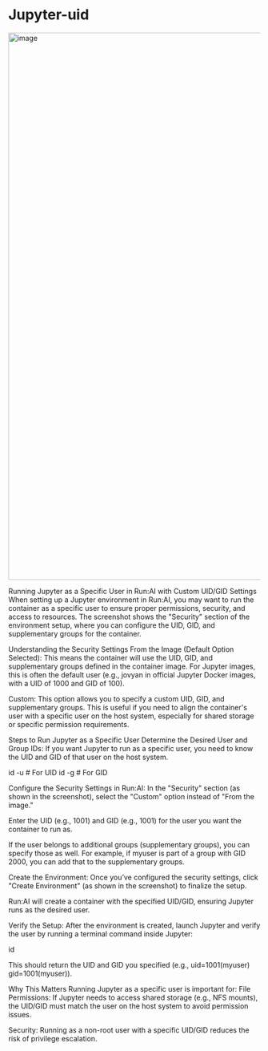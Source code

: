 # Jupyter-uid

<img width="1092" alt="image" src="https://github.com/user-attachments/assets/5f735528-a104-4ec1-8455-de1f7eac44c7" />


Running Jupyter as a Specific User in Run:AI with Custom UID/GID Settings
When setting up a Jupyter environment in Run:AI, you may want to run the container as a specific user to ensure proper permissions, security, and access to resources. The screenshot shows the "Security" section of the environment setup, where you can configure the UID, GID, and supplementary groups for the container.

Understanding the Security Settings
From the Image (Default Option Selected): This means the container will use the UID, GID, and supplementary groups defined in the container image. For Jupyter images, this is often the default user (e.g., jovyan in official Jupyter Docker images, with a UID of 1000 and GID of 100).

Custom: This option allows you to specify a custom UID, GID, and supplementary groups. This is useful if you need to align the container's user with a specific user on the host system, especially for shared storage or specific permission requirements.

Steps to Run Jupyter as a Specific User
Determine the Desired User and Group IDs:
If you want Jupyter to run as a specific user, you need to know the UID and GID of that user on the host system.

id -u <username>  # For UID
id -g <username>  # For GID


Configure the Security Settings in Run:AI:
In the "Security" section (as shown in the screenshot), select the "Custom" option instead of "From the image."

Enter the UID (e.g., 1001) and GID (e.g., 1001) for the user you want the container to run as.

If the user belongs to additional groups (supplementary groups), you can specify those as well. For example, if myuser is part of a group with GID 2000, you can add that to the supplementary groups.

Create the Environment:
Once you’ve configured the security settings, click "Create Environment" (as shown in the screenshot) to finalize the setup.

Run:AI will create a container with the specified UID/GID, ensuring Jupyter runs as the desired user.

Verify the Setup:
After the environment is created, launch Jupyter and verify the user by running a terminal command inside Jupyter:

id

This should return the UID and GID you specified (e.g., uid=1001(myuser) gid=1001(myuser)).

Why This Matters
Running Jupyter as a specific user is important for:
File Permissions: If Jupyter needs to access shared storage (e.g., NFS mounts), the UID/GID must match the user on the host system to avoid permission issues.

Security: Running as a non-root user with a specific UID/GID reduces the risk of privilege escalation.



